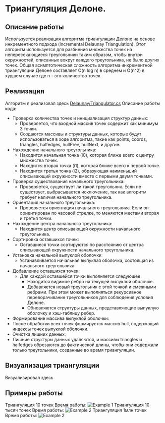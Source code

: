 #  Триангуляция Делоне.

## Описание работы
Используется реализация алгоритма триангуляции Делоне на основе инкрементного подхода (Incremental Delaunay Triangulation). Этот алгоритм используется для разбиения множества точек на непересекающиеся треугольники таким образом, чтобы внутри окружностей, описанных вокруг каждого треугольника, не было других точек.
Общая асимптотическая сложность алгоритма инкрементной триангуляции Делоне составляет O(n log n) в среднем и O(n^2) в худшем случае где n - это количество точек.

## Реализация
Алгоритм я реализовал здесь
[Delaunay/Triangulator.cs](https://github.com/Focus1337/DelaunaySolver/blob/main/Delaunay/Triangulator.cs)
Описание работы кода:
* Проверка количества точек и инициализация структур данных:
  * Проверяется, что входной массив точек содержит как минимум 3 точки.
  * Создаются массивы и структуры данных, которые будут использоваться в ходе       алгоритма, такие как points, coords, triangles, halfedges, hullPrev, hullNext, и другие.
* Нахождение начального треугольника:
  * Находится начальная точка (i0), которая ближе всего к центру множества точек.
  * Находится вторая точка (i1), которая ближе всего к первой точке.
  * Находится третья точка (i2), образующая наименьший описывающий окружности вместе с первыми двумя точками.
* Проверка существования начального треугольника:
  * Проверяется, существует ли такой треугольник. Если не существует, выбрасывается исключение, так как алгоритм требует наличия начального треугольника.
* Ориентация начального треугольника:
  * Проверяется ориентация начального треугольника. Если он ориентирован по часовой стрелке, то меняются местами вторая и третья точки.
* Нахождение центра начального треугольника:
  * Находится центр описывающей окружности начального треугольника.
* Сортировка оставшихся точек:
  * Оставшиеся точки сортируются по расстоянию от центра описывающей окружности начального треугольника.
* Установка начальной выпуклой оболочки:
  * Устанавливается начальная выпуклая оболочка, состоящая из начального треугольника.
* Добавление оставшихся точек:
  * Для каждой оставшейся точки выполняется следующее:
    * Находится видимое ребро на текущей выпуклой оболочке.
    * Добавляется новый треугольник с этой точкой и смежными ребрами. При этом может выполняться рекурсивное переворачивание треугольников для соблюдения условия Делоне.
    * Обновляются структуры данных, представляющие выпуклую оболочку и хэш-таблицу ребер.
* Формирование массива выпуклой оболочки:
* После обработки всех точек формируется массив hull, содержащий индексы точек выпуклой оболочки.
* Очистка лишних данных:
 * Лишние структуры данных удаляются, и массивы triangles и halfedges обрезаются до фактической длины, чтобы они содержали только треугольники, созданные во время триангуляции.

## Визуализация триангуляции
Визуализировал здесь

## Примеры работы
Триангуляция 10 точек 
Время работы:
![Example 1](Renders/Example.png "Title")
Триангуляция 10 тысяч точек
Время работы:
![Example 2](Renders/Million%20points.png "Title")
Триангуляция 1млн точек
Время работы:
![Example 2](Renders/Million%20points.png "Title")


